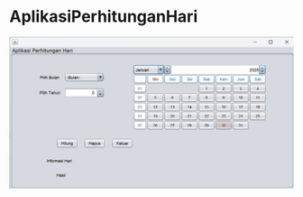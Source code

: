 # AplikasiPerhitunganHari

 ![alt text](https://github.com/Nadhifa25/AplikasiPerhitunganHari/blob/main/SS%20Hasil/Perhitungan%20Hari.png?raw=true)
